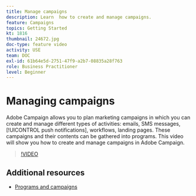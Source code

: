 ```yaml
---
title: Manage campaigns
description: Learn  how to create and manage campaigns.
feature: Campaigns 
topics: Getting Started
kt: 1816
thumbnail: 24672.jpg
doc-type: feature video
activity: USE
team: DOC
exl-id: 61b64e5d-2751-47f9-a2b7-08835a28f763
role: Business Practitioner
level: Beginner
---
```

# Managing campaigns

Adobe Campaign allows you to plan marketing campaigns in which you can create and manage different types of activities: emails, SMS messages, [!UICONTROL push notifications], workflows, landing pages. These campaigns and their contents can be gathered into programs. This video will show you how to create and manage campaigns in Adobe Campaign.

>[!VIDEO](https://video.tv.adobe.com/v/24672?quality=12)

## Additional resources

* [Programs and campaigns](https://experienceleague.adobe.com/docs/campaign-standard/using/getting-started/marketing-plans/programs-and-campaigns.html)
